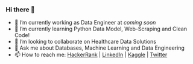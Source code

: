### Hi there 👋

<!--
**ltbatista/ltbatista** is a ✨ _special_ ✨ repository because its `README.md` (this file) appears on your GitHub profile.

Here are some ideas to get you started:
-->
- 🔭 I’m currently working as Data Engineer at _coming soon_
- 🌱 I’m currently learning Python Data Model, Web-Scraping and Clean Code!
- 👯 I’m looking to collaborate on Healthcare Data Solutions
- 💬 Ask me about Databases, Machine Learning and Data Engineering
- 📫 How to reach me: [HackerRank](https://www.hackerrank.com/lucbatis?hr_r=1) | [LinkedIn](https://www.linkedin.com/in/ltbx/) | [Kaggle](https://www.kaggle.com/g3rnosh) | [Twitter](https://twitter.com/lucbatis1)
